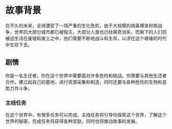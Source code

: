 # 故事背景

在不久的未来，全球遭受了一场严重的生化危机，由于大规模的病毒爆发和核战争，世界的大部分城市都已被毁灭，大部分人类也已经离奇消失，而剩下的人们则被迫生活在废墟和废土之中，他们需要不断地战斗和生存，以求在这个艰难的时代中生存下去。

## 剧情

你是一名生还者，你在这个世界中需要面对许多危险和挑战。你需要与其他生还者合作，建立起自己的基地，进行资源采集和制造，同时还要与各种危险的生物和恶势力作斗争。

### 主线任务

在这个世界中，有很多任务可以完成。主线任务将引导你探索这个世界，了解这个世界的秘密。完成任务将获得各种奖励，同时也将推动故事的发展。
